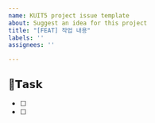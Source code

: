 ```yaml
---
name: KUIT5 project issue template
about: Suggest an idea for this project
title: "[FEAT] 작업 내용"
labels: ''
assignees: ''

---
```


## 📌𝗧𝗮𝘀𝗸
- [ ]
- [ ]

